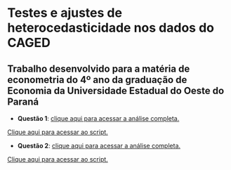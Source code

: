 # Testes e ajustes de heterocedasticidade nos dados do CAGED

## Trabalho desenvolvido para a matéria de econometria do 4º ano da graduação de Economia da Universidade Estadual do Oeste do Paraná

- **Questão 1**: [clique aqui para acessar a análise completa.](apresentação/1-trabalho-heterocedasticidade-amanda-lucas-freire-marcelo.pdf)

[Clique aqui para acessar ao script.](notebooks/modelo-simples.ipynb)

- **Questão 2**: [clique aqui para acessar a análise completa.](apresentação/2-trabalho-heterocedasticidade-amanda-lucas-freire-marcelo.pdf)

[Clique aqui para acessar ao script.](notebooks/modelo-mult.ipynb)